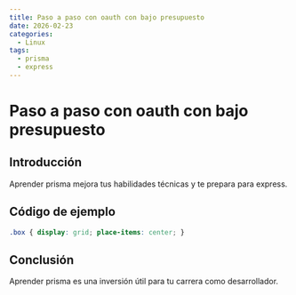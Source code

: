 ```yaml
---
title: Paso a paso con oauth con bajo presupuesto
date: 2026-02-23
categories:
  - Linux
tags:
  - prisma
  - express
---
```


# Paso a paso con oauth con bajo presupuesto

## Introducción

Aprender prisma mejora tus habilidades técnicas y te prepara para express.

## Código de ejemplo

```css
.box { display: grid; place-items: center; }
```

## Conclusión

Aprender prisma es una inversión útil para tu carrera como desarrollador.
